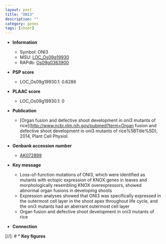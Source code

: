 ```yaml
---
layout: post
title: "ONI3"
description: ""
category: genes
tags: [shoot]
---
```


* **Information**  
    + Symbol: ONI3  
    + MSU: [LOC_Os09g19930](http://rice.plantbiology.msu.edu/cgi-bin/ORF_infopage.cgi?orf=LOC_Os09g19930)  
    + RAPdb: [Os09g0363900](http://rapdb.dna.affrc.go.jp/viewer/gbrowse_details/irgsp1?name=Os09g0363900)  

* **PSP score**  
    + LOC_Os09g19930.1: 0.6286 

* **PLAAC score**  
    + LOC_Os09g19930.1: 0 

* **Publication**  
    + [Organ fusion and defective shoot development in oni3 mutants of rice](http://www.ncbi.nlm.nih.gov/pubmed?term=Organ fusion and defective shoot development in oni3 mutants of rice%5BTitle%5D), 2014, Plant Cell Physiol.

* **Genbank accession number**  
    + [AK072899](http://www.ncbi.nlm.nih.gov/nuccore/AK072899)

* **Key message**  
    + Loss-of-function mutations of ONI3, which were identified as mutants with ectopic expression of KNOX genes in leaves and morphologically resembling KNOX overexpressors, showed abnormal organ fusions in developing shoots
    + Expression analyses showed that ONI3 was specifically expressed in the outermost cell layer in the shoot apex throughout life cycle, and the oni3 mutants had an aberrant outermost cell layer
    + Organ fusion and defective shoot development in oni3 mutants of rice

* **Connection**  

[//]: # * **Key figures**  


